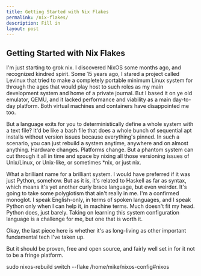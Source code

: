 ```yaml
---
title: Getting Started with Nix Flakes
permalink: /nix-flakes/
description: Fill in
layout: post
---
```


## Getting Started with Nix Flakes

I'm just starting to grok nix. I discovered NixOS some months ago, and
recognized kindred spirit. Some 15 years ago, I stared a project called Levinux
that tried to make a completely portable minimum Linux system for through the
ages that would play host to such roles as my main development system and home
of a private journal. But I based it on ye old emulator, QEMU, and it lacked
performance and viability as a main day-to-day platform. Both virtual machines
and containers have disappointed me too. 

But a language exits for you to deterministically define a whole system with a
text file? It'd be like a bash file that does a whole bunch of sequential apt
installs without version issues because everything's pinned. In such a scenario,
you can just rebuild a system anytime, anywhere and on almost anything. Hardware
changes. Platforms change. But a phantom system can cut through it all in time
and space by nixing all those versioning issues of Unix/Linux, or Unix-like, or
sometimes *nix, or just nix. 

What a brilliant name for a brilliant system. I would have preferred if it was
just Python, somehow. But as it is, it's related to Haskell as far as syntax,
which means it's yet another curly brace language, but even weirder. It's going
to take some polyglotism that ain't really in me. I'm a confirmed monoglot. I
speak English-only, in terms of spoken languages, and I speak Python only when I
can help it, in machine terms. Much doesn't fit my head. Python does, just
barely. Taking on learning this system configuration language is a challenge for
me, but one that is worth it.

Okay, the last piece here is whether it's as long-living as other important
fundamental tech I've taken up.

But it should be proven, free and open source, and
fairly well set in for it not to be a fringe platform.

sudo nixos-rebuild switch --flake /home/mike/nixos-config#nixos


